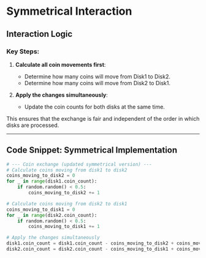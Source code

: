 # Symmetrical Interaction

## Interaction Logic

### Key Steps:
1. **Calculate all coin movements first**:  
   - Determine how many coins will move from Disk1 to Disk2.  
   - Determine how many coins will move from Disk2 to Disk1.  

2. **Apply the changes simultaneously**:  
   - Update the coin counts for both disks at the same time.  

This ensures that the exchange is fair and independent of the order in which disks are processed.

---

## Code Snippet: Symmetrical Implementation

```python
# --- Coin exchange (updated symmetrical version) ---
# Calculate coins moving from disk1 to disk2
coins_moving_to_disk2 = 0
for _ in range(disk1.coin_count):
    if random.random() < 0.5:
        coins_moving_to_disk2 += 1

# Calculate coins moving from disk2 to disk1
coins_moving_to_disk1 = 0
for _ in range(disk2.coin_count):
    if random.random() < 0.5:
        coins_moving_to_disk1 += 1

# Apply the changes simultaneously
disk1.coin_count = disk1.coin_count - coins_moving_to_disk2 + coins_moving_to_disk1
disk2.coin_count = disk2.coin_count - coins_moving_to_disk1 + coins_moving_to_disk2
